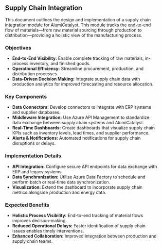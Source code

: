 ## Supply Chain Integration
This document outlines the design and implementation of a supply chain integration module for AlumiCatalyst. This module tracks the end-to-end flow of materials—from raw material sourcing through production to distribution—providing a holistic view of the manufacturing process.

### Objectives
- **End-to-End Visibility:** Enable complete tracking of raw materials, in-process inventory, and finished goods.
- **Operational Efficiency:** Streamline procurement, production, and distribution processes.
- **Data-Driven Decision Making:** Integrate supply chain data with production analytics for improved forecasting and resource allocation.

### Key Components
- **Data Connectors:** Develop connectors to integrate with ERP systems and supplier databases.
- **Middleware Integration:** Use Azure API Management to standardize data exchange between supply chain systems and AlumiCatalyst.
- **Real-Time Dashboards:** Create dashboards that visualize supply chain KPIs such as inventory levels, lead times, and supplier performance.
- **Alerts & Notifications:** Automated notifications for supply chain disruptions or delays.

### Implementation Details
- **API Integration:** Configure secure API endpoints for data exchange with ERP and legacy systems.
- **Data Synchronization:** Utilize Azure Data Factory to schedule and perform batch or real-time data synchronization.
- **Visualization:** Extend the dashboard to incorporate supply chain metrics alongside production and energy data.
  
### Expected Benefits
- **Holistic Process Visibility:** End-to-end tracking of material flows improves decision-making.
- **Reduced Operational Delays:** Faster identification of supply chain issues enables timely interventions.
- **Enhanced Collaboration:** Improved integration between production and supply chain teams.
